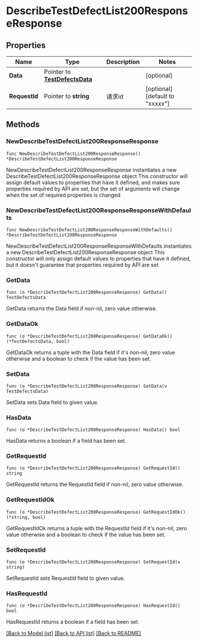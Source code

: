 # DescribeTestDefectList200ResponseResponse

## Properties

Name | Type | Description | Notes
------------ | ------------- | ------------- | -------------
**Data** | Pointer to [**TestDefectsData**](TestDefectsData.md) |  | [optional] 
**RequestId** | Pointer to **string** | 请求id | [optional] [default to "xxxxx"]

## Methods

### NewDescribeTestDefectList200ResponseResponse

`func NewDescribeTestDefectList200ResponseResponse() *DescribeTestDefectList200ResponseResponse`

NewDescribeTestDefectList200ResponseResponse instantiates a new DescribeTestDefectList200ResponseResponse object
This constructor will assign default values to properties that have it defined,
and makes sure properties required by API are set, but the set of arguments
will change when the set of required properties is changed

### NewDescribeTestDefectList200ResponseResponseWithDefaults

`func NewDescribeTestDefectList200ResponseResponseWithDefaults() *DescribeTestDefectList200ResponseResponse`

NewDescribeTestDefectList200ResponseResponseWithDefaults instantiates a new DescribeTestDefectList200ResponseResponse object
This constructor will only assign default values to properties that have it defined,
but it doesn't guarantee that properties required by API are set

### GetData

`func (o *DescribeTestDefectList200ResponseResponse) GetData() TestDefectsData`

GetData returns the Data field if non-nil, zero value otherwise.

### GetDataOk

`func (o *DescribeTestDefectList200ResponseResponse) GetDataOk() (*TestDefectsData, bool)`

GetDataOk returns a tuple with the Data field if it's non-nil, zero value otherwise
and a boolean to check if the value has been set.

### SetData

`func (o *DescribeTestDefectList200ResponseResponse) SetData(v TestDefectsData)`

SetData sets Data field to given value.

### HasData

`func (o *DescribeTestDefectList200ResponseResponse) HasData() bool`

HasData returns a boolean if a field has been set.

### GetRequestId

`func (o *DescribeTestDefectList200ResponseResponse) GetRequestId() string`

GetRequestId returns the RequestId field if non-nil, zero value otherwise.

### GetRequestIdOk

`func (o *DescribeTestDefectList200ResponseResponse) GetRequestIdOk() (*string, bool)`

GetRequestIdOk returns a tuple with the RequestId field if it's non-nil, zero value otherwise
and a boolean to check if the value has been set.

### SetRequestId

`func (o *DescribeTestDefectList200ResponseResponse) SetRequestId(v string)`

SetRequestId sets RequestId field to given value.

### HasRequestId

`func (o *DescribeTestDefectList200ResponseResponse) HasRequestId() bool`

HasRequestId returns a boolean if a field has been set.


[[Back to Model list]](../README.md#documentation-for-models) [[Back to API list]](../README.md#documentation-for-api-endpoints) [[Back to README]](../README.md)


